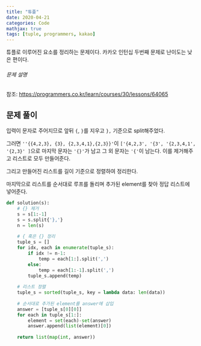 ```yaml
---
title: "튜플"
date: 2020-04-21
categories: Code
mathjax: true
tags: [tuple, programmers, kakao]
---
```






튜플로 이루어진 요소를 정리하는 문제이다. 카카오 인턴십 두번째 문제로 난이도는 낮은 편이다.



###### 문제 설명

참조: https://programmers.co.kr/learn/courses/30/lessons/64065



## 문제 풀이

입력이 문자로 주어지므로 앞뒤 `{`, `}`를 지우고  `},` 기준으로 split해주었다.

그러면 `''{{4,2,3}, {3}, {2,3,4,1},{2,3}}'`이 `['{4,2,3', '{3', '{2,3,4,1', '{2,3}' ]`으로 마지막 문자는 `'{}'`가 남고 그 외 문자는 `'{'`이 남는다. 이를 제거해주고 리스트로 모두 만들어준다.

그리고 만들어진 리스트를 길이 기준으로 정렬하여 정리한다.

마지막으로 리스트를 순서대로 루프를 돌리며 추가된 element를 찾아 정답 리스트에 넣어준다.



```python
def solution(s):
    # {} 제거
    s = s[1:-1]
    s = s.split{'},'}
    n = len(s)
    
    # { 혹은 {} 정리
    tuple_s = []
    for idx, each in enumerate(tuple_s):
        if idx != n-1:
            temp = each[1:].split(',')
        else:
            temp = each[1:-1].split(',')
        tuple_s.append(temp)
        
    # 리스트 정렬
    tuple_s = sorted(tuple_s, key = lambda data: len(data))
        
    # 순서대로 추가된 element를 answer에 삽입
    answer = [tuple_s[0][0]]
    for each in tuple_s[1:]:
        element = set(each)-set(answer)
        answer.append(list(element)[0])
    
	return list(map(int, answer))
```

